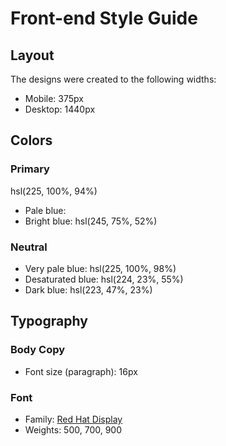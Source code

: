 # Front-end Style Guide

## Layout

The designs were created to the following widths:

- Mobile: 375px
- Desktop: 1440px

## Colors

### Primary
hsl(225, 100%, 94%)
- Pale blue: 
- Bright blue: hsl(245, 75%, 52%)

### Neutral

- Very pale blue: hsl(225, 100%, 98%)
- Desaturated blue: hsl(224, 23%, 55%)
- Dark blue: hsl(223, 47%, 23%)

## Typography

### Body Copy

- Font size (paragraph): 16px

### Font

- Family: [Red Hat Display](https://fonts.google.com/specimen/Red+Hat+Display)
- Weights: 500, 700, 900
